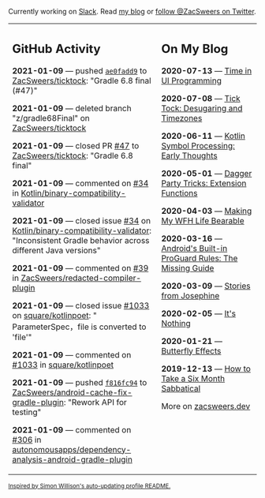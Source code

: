 Currently working on [Slack](https://slack.com/). Read [my blog](https://zacsweers.dev/) or [follow @ZacSweers on Twitter](https://twitter.com/ZacSweers).

<table><tr><td valign="top" width="60%">

## GitHub Activity
<!-- githubActivity starts -->
**2021-01-09** — pushed [`ae0fadd9`](https://github.com/ZacSweers/ticktock/commit/ae0fadd956b63289c524a3ae3d2069deb718c751) to [ZacSweers/ticktock](https://api.github.com/repos/ZacSweers/ticktock): "Gradle 6.8 final (#47)"

**2021-01-09** — deleted branch "z/gradle68Final" on [ZacSweers/ticktock](https://api.github.com/repos/ZacSweers/ticktock)

**2021-01-09** — closed PR [#47](https://api.github.com/repos/ZacSweers/ticktock/pulls/47) to [ZacSweers/ticktock](https://api.github.com/repos/ZacSweers/ticktock): "Gradle 6.8 final"

**2021-01-09** — commented on [#34](https://github.com/Kotlin/binary-compatibility-validator/issues/34#issuecomment-757334795) in [Kotlin/binary-compatibility-validator](https://api.github.com/repos/Kotlin/binary-compatibility-validator)

**2021-01-09** — closed issue [#34](https://api.github.com/repos/Kotlin/binary-compatibility-validator/issues/34) on [Kotlin/binary-compatibility-validator](https://api.github.com/repos/Kotlin/binary-compatibility-validator): "Inconsistent Gradle behavior across different Java versions"

**2021-01-09** — commented on [#39](https://github.com/ZacSweers/redacted-compiler-plugin/pull/39#issuecomment-757334750) in [ZacSweers/redacted-compiler-plugin](https://api.github.com/repos/ZacSweers/redacted-compiler-plugin)

**2021-01-09** — closed issue [#1033](https://api.github.com/repos/square/kotlinpoet/issues/1033) on [square/kotlinpoet](https://api.github.com/repos/square/kotlinpoet): " ParameterSpec，file is converted to 'file'"

**2021-01-09** — commented on [#1033](https://github.com/square/kotlinpoet/issues/1033#issuecomment-757334475) in [square/kotlinpoet](https://api.github.com/repos/square/kotlinpoet)

**2021-01-09** — pushed [`f816fc94`](https://github.com/ZacSweers/android-cache-fix-gradle-plugin/commit/f816fc94319e2c4fc697f597d1ce803413dc2862) to [ZacSweers/android-cache-fix-gradle-plugin](https://api.github.com/repos/ZacSweers/android-cache-fix-gradle-plugin): "Rework API for testing"

**2021-01-09** — commented on [#306](https://github.com/autonomousapps/dependency-analysis-android-gradle-plugin/issues/306#issuecomment-757097747) in [autonomousapps/dependency-analysis-android-gradle-plugin](https://api.github.com/repos/autonomousapps/dependency-analysis-android-gradle-plugin)
<!-- githubActivity ends -->
</td><td valign="top" width="40%">

## On My Blog
<!-- blog starts -->
**2020-07-13** — [Time in UI Programming](https://www.zacsweers.dev/time-in-ui/)

**2020-07-08** — [Tick Tock: Desugaring and Timezones](https://www.zacsweers.dev/ticktock-desugaring-timezones/)

**2020-06-11** — [Kotlin Symbol Processing: Early Thoughts](https://www.zacsweers.dev/kotlin-symbol-processor-early-thoughts/)

**2020-05-01** — [Dagger Party Tricks: Extension Functions](https://www.zacsweers.dev/dagger-party-tricks-extension-functions/)

**2020-04-03** — [Making My WFH Life Bearable](https://www.zacsweers.dev/making-wfh-life-bearable/)

**2020-03-16** — [Android's Built-in ProGuard Rules: The Missing Guide](https://www.zacsweers.dev/android-proguard-rules/)

**2020-03-09** — [Stories from Josephine](https://www.zacsweers.dev/stories-from-josephine/)

**2020-02-05** — [It's Nothing](https://www.zacsweers.dev/its-nothing/)

**2020-01-21** — [Butterfly Effects](https://www.zacsweers.dev/butterfly-effects/)

**2019-12-13** — [How to Take a Six Month Sabbatical](https://www.zacsweers.dev/how-to-take-a-six-month-sabbatical/)
<!-- blog ends -->
More on [zacsweers.dev](https://zacsweers.dev/)
</td></tr></table>

<sub><a href="https://simonwillison.net/2020/Jul/10/self-updating-profile-readme/">Inspired by Simon Willison's auto-updating profile README.</a></sub>